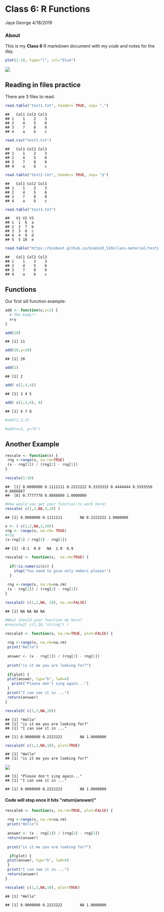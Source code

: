 Class 6: R Functions
================
Jaya George
4/18/2019

### About

This is my **Class 6** R markdown document with my *code* and notes for the day.

``` r
plot(1:10, type="l", col="blue")
```

![](class06_files/figure-markdown_github/unnamed-chunk-1-1.png)

Reading in files practice
-------------------------

There are 3 files to read.

``` r
read.table("test1.txt", header= TRUE, sep= ",")
```

    ##   Col1 Col2 Col3
    ## 1    1    2    3
    ## 2    4    5    6
    ## 3    7    8    9
    ## 4    a    b    c

``` r
read.csv("test1.txt")
```

    ##   Col1 Col2 Col3
    ## 1    1    2    3
    ## 2    4    5    6
    ## 3    7    8    9
    ## 4    a    b    c

``` r
read.table("test2.txt", header= TRUE, sep= "$")
```

    ##   Col1 Col2 Col3
    ## 1    1    2    3
    ## 2    4    5    6
    ## 3    7    8    9
    ## 4    a    b    c

``` r
read.table("test3.txt")
```

    ##   V1 V2 V3
    ## 1  1  6  a
    ## 2  2  7  b
    ## 3  3  8  c
    ## 4  4  9  d
    ## 5  5 10  e

``` r
read.table("https://bioboot.github.io/bimm143_S19/class-material/test1.txt", header= TRUE, sep=",")
```

    ##   Col1 Col2 Col3
    ## 1    1    2    3
    ## 2    4    5    6
    ## 3    7    8    9
    ## 4    a    b    c

Functions
---------

Our first sill function example:

``` r
add <- function(x,y=1) {
  # The body!!
  x+y
}
```

``` r
add(10)
```

    ## [1] 11

``` r
add(10,y=10)
```

    ## [1] 20

``` r
add(1)
```

    ## [1] 2

``` r
add( c(2,3,4))
```

    ## [1] 3 4 5

``` r
add( c(2,3,4), 4)
```

    ## [1] 6 7 8

``` r
#add(1,2,2)
```

``` r
#add(x=1, y="b")
```

Another Example
---------------

``` r
rescale <- function(x) {
 rng <-range(x, na.rm=TRUE)
 (x - rng[1]) / (rng[2] - rng[1])
}
```

``` r
rescale(1:10)
```

    ##  [1] 0.0000000 0.1111111 0.2222222 0.3333333 0.4444444 0.5555556 0.6666667
    ##  [8] 0.7777778 0.8888889 1.0000000

``` r
#How would you get your function to work here?
rescale( c(1,2,NA,3,10) )
```

    ## [1] 0.0000000 0.1111111        NA 0.2222222 1.0000000

``` r
x <- ( c(1,2,NA,3,10))
rng <- range(x, na.rm= TRUE)
#rng
(x-rng[1] / rng[2] - rng[1])
```

    ## [1] -0.1  0.9   NA  1.9  8.9

``` r
rescale2 <- function(x,  na.rm=TRUE) {
  
  if(!is.numeric(x)) {
    stop("You need to give only nmbers please!")
  }
  
 rng <-range(x, na.rm=na.rm)
 (x - rng[1]) / (rng[2] - rng[1])
}
```

``` r
rescale2( c(1,2,NA, 10), na.rm=FALSE)
```

    ## [1] NA NA NA NA

``` r
#What should your function do here?
#rescale2( c(1,10,"string") )
```

``` r
rescale3 <- function(x, na.rm=TRUE, plot=FALSE) {
  
 rng <-range(x, na.rm=na.rm)
 print("Hello")
 
 answer <- (x - rng[1]) / (rng[2] - rng[1])
 
 print("is it me you are looking for?")
 
 if(plot) {
 plot(answer, typ="b", lwd=4)
   print("Please don't sing again...")
 }
 print("I can see it in ...")
 return(answer)
}
```

``` r
rescale3( c(1,3,NA,10))
```

    ## [1] "Hello"
    ## [1] "is it me you are looking for?"
    ## [1] "I can see it in ..."

    ## [1] 0.0000000 0.2222222        NA 1.0000000

``` r
rescale3( c(1,3,NA,10), plot=TRUE)
```

    ## [1] "Hello"
    ## [1] "is it me you are looking for?"

![](class06_files/figure-markdown_github/unnamed-chunk-24-1.png)

    ## [1] "Please don't sing again..."
    ## [1] "I can see it in ..."

    ## [1] 0.0000000 0.2222222        NA 1.0000000

#### Code will stop once it hits "return(answer)"

``` r
rescale4 <- function(x, na.rm=TRUE, plot=FALSE) {
  
 rng <-range(x, na.rm=na.rm)
 print("Hello")
 
 answer <- (x - rng[1]) / (rng[2] - rng[1])
 return(answer)
 
 print("is it me you are looking for?")

  if(plot) {
 plot(answer, typ="b", lwd=4)
 }
 print("I can see it in ...")
 return(answer)
}
```

``` r
rescale4( c(1,3,NA,10), plot=TRUE)
```

    ## [1] "Hello"

    ## [1] 0.0000000 0.2222222        NA 1.0000000
